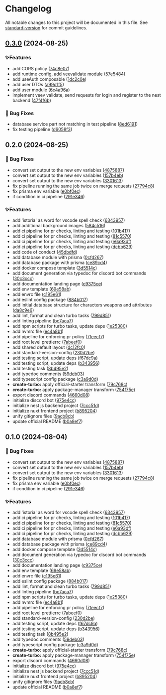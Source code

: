 # Changelog

All notable changes to this project will be documented in this file. See [standard-version](https://github.com/conventional-changelog/standard-version) for commit guidelines.

## [0.3.0](https://github.com/SpasMilenkov/Istoria/compare/v0.2.0...v0.3.0) (2024-08-25)


### ✨Features

* add CORS policy ([74c8e07](https://github.com/SpasMilenkov/Istoria/commit/74c8e07b1ee9a700c22f9af6d2918afc6b7217a4))
* add runtime config, add veevalidate module ([57e5484](https://github.com/SpasMilenkov/Istoria/commit/57e5484a267885e038d15f1bf08ab44d14af9385))
* add useAuth composable ([1dc2c0e](https://github.com/SpasMilenkov/Istoria/commit/1dc2c0efa3b7d9a33df022664de7c2edf49e56d9))
* add user DTOs ([a99d1f5](https://github.com/SpasMilenkov/Istoria/commit/a99d1f5fc041c922d88ffbb7d920055ac8220ed7))
* add user module ([6c4a96a](https://github.com/SpasMilenkov/Istoria/commit/6c4a96a4ba440f9910f2ad521e94101f9d88b35b))
* implement veev validate, send requests for login and register to the nest backend ([47f4f6b](https://github.com/SpasMilenkov/Istoria/commit/47f4f6bd919a9bc08294d184457e6964449320ce))


### 🔧 Bug Fixes

* database service part not matching in test pipeline ([8ed6191](https://github.com/SpasMilenkov/Istoria/commit/8ed6191ae81f2db56a04c7d7d9949fedc9e84289))
* fix testing pipeline ([d6058f3](https://github.com/SpasMilenkov/Istoria/commit/d6058f3fd43b7065c3cda743f61d661eb30f9981))

## 0.2.0 (2024-08-25)


### 🔧 Bug Fixes

* convert set output to the new env variables ([4875887](https://github.com/SpasMilenkov/Istoria/commit/48758871b4ab359b7e7c34a200fd0edb463e2851))
* convert set output to the new env variables ([157b4eb](https://github.com/SpasMilenkov/Istoria/commit/157b4eb8f3d11c4cb1b50cc42a7a82efc0e726cc))
* convert set output to the new env variables ([3301613](https://github.com/SpasMilenkov/Istoria/commit/3301613a363e973c8b7ce5da142eb2b21c79ebea))
* fix pipeline running the same job twice on merge requests ([27794c8](https://github.com/SpasMilenkov/Istoria/commit/27794c8446986d0328eb02132ba9584eb0928ca9))
* fix prisma env variable ([e0bf0ec](https://github.com/SpasMilenkov/Istoria/commit/e0bf0ec777531a49191b69b19f8b5c50fda7af77))
* if condition in ci pipeline ([291e346](https://github.com/SpasMilenkov/Istoria/commit/291e34654cc9a6e7b39a718773b8567def803e72))


### ✨Features

* add 'istoria' as word for vscode spell check ([6343957](https://github.com/SpasMilenkov/Istoria/commit/63439577fc930ed25ddbaa02fcde5848b05d0453))
* add additional background images ([584c516](https://github.com/SpasMilenkov/Istoria/commit/584c516b7b5c191c90fc9a8c3069e0ec19b516f3))
* add ci pipeline for pr checks, linting and testing ([101b417](https://github.com/SpasMilenkov/Istoria/commit/101b41740d6b51ec6ed295c4e5f66149f1433c5e))
* add ci pipeline for pr checks, linting and testing ([81c5570](https://github.com/SpasMilenkov/Istoria/commit/81c5570249a08987da55bdc8fe76d572bc6a8d0f))
* add ci pipeline for pr checks, linting and testing ([e6a93df](https://github.com/SpasMilenkov/Istoria/commit/e6a93dfee374925049421188578278c06f864deb))
* add ci pipeline for pr checks, linting and testing ([dcbb629](https://github.com/SpasMilenkov/Istoria/commit/dcbb62931e7e38ec043825a8d884102cf1ecf81c))
* add code of conduct ([45dbdfd](https://github.com/SpasMilenkov/Istoria/commit/45dbdfdeef0dd8ea8c7f3985bb0285be8cc1b989))
* add database module with prisma ([0cfd267](https://github.com/SpasMilenkov/Istoria/commit/0cfd26746f068bd64564d01d271c26fbd0bc18be))
* add database package with prisma ([ce89cd4](https://github.com/SpasMilenkov/Istoria/commit/ce89cd487cfe0f2efba9b3cf0ac282b952e8d9e8))
* add docker compose template ([3d5514c](https://github.com/SpasMilenkov/Istoria/commit/3d5514c85d31deda8135b0320b3c648e0e8df5fb))
* add document generation via typedoc for discord bot commands ([30c3ccc](https://github.com/SpasMilenkov/Istoria/commit/30c3ccc952b62c10821e7483d4f59c4c3501826f))
* add documentation landing page ([c9375ce](https://github.com/SpasMilenkov/Istoria/commit/c9375ceaf0fd628b4581650b5b540790d1c4b58f))
* add env template ([69e58ab](https://github.com/SpasMilenkov/Istoria/commit/69e58abee1b8d3ce7d6909957ee6fd6fe5c1ef1a))
* add envrc file ([c195e61](https://github.com/SpasMilenkov/Istoria/commit/c195e619d51e764e5ae7655b90679d42750eb411))
* add eslint config package ([884b017](https://github.com/SpasMilenkov/Istoria/commit/884b017ca236a890de76d592a0321052b176f336))
* add initial database structure for characters weapons and attributes ([da8c9e6](https://github.com/SpasMilenkov/Istoria/commit/da8c9e6453f280cd10b18fd3937a807a2c09cb8e))
* add lint, format and clean turbo tasks ([799d851](https://github.com/SpasMilenkov/Istoria/commit/799d8510d51624c633e56f201c105db0f6791f11))
* add linting pipeline ([bc7aca7](https://github.com/SpasMilenkov/Istoria/commit/bc7aca7aa892666005f0d26d55eb8781deb64b6a))
* add npm scripts for turbo tasks, update deps ([1e25380](https://github.com/SpasMilenkov/Istoria/commit/1e2538091ca940585d427f62c1a084bb0622b8d8))
* add nvmrc file ([ec4a8b1](https://github.com/SpasMilenkov/Istoria/commit/ec4a8b1368b181882ca0cabe9049c1a117055480))
* add pipeline for enforcing pr policy ([7feecf7](https://github.com/SpasMilenkov/Istoria/commit/7feecf744d6ba6fba1c8f5d14a4781bfe4e3f82b))
* add root level prettierrc ([7abeef0](https://github.com/SpasMilenkov/Istoria/commit/7abeef0531234227ed175df948d8044f7ed8369d))
* add shared default layout ([dc12fc0](https://github.com/SpasMilenkov/Istoria/commit/dc12fc08247a6de57b311d5345593e068f913442))
* add standard-version-config ([230d2be](https://github.com/SpasMilenkov/Istoria/commit/230d2be3c6d4826b53e5c4ee9bacb3c77389f2b7))
* add testing script, update deps ([f67dc9a](https://github.com/SpasMilenkov/Istoria/commit/f67dc9a849da12e5ee2434dbc9911612df2e1472))
* add testing script, update deps ([b343956](https://github.com/SpasMilenkov/Istoria/commit/b3439564544da7f1e32d87e9ec42e5148740ae59))
* add testing task ([8b495e2](https://github.com/SpasMilenkov/Istoria/commit/8b495e23c614d82872a9db5bb83eafe0a54f511b))
* add typedoc comments ([59deb03](https://github.com/SpasMilenkov/Istoria/commit/59deb03bca8e43ba12232378bc649e5bcc42c3f9))
* add typescript config package ([c3a9d0d](https://github.com/SpasMilenkov/Istoria/commit/c3a9d0d86e2d84f664f22211fb83b7c4c7704fc9))
* **create-turbo:** apply official-starter transform ([79c768c](https://github.com/SpasMilenkov/Istoria/commit/79c768c79cc36bab5dba2893b874db5b00a031a7))
* **create-turbo:** apply package-manager transform ([754f75e](https://github.com/SpasMilenkov/Istoria/commit/754f75e49edfe8e57c7fa1e5f78d5a331d46f225))
* export discord commands ([4660d08](https://github.com/SpasMilenkov/Istoria/commit/4660d08d052d5766601cb59c30bc35a537ab55db))
* initialize discord bot ([975e4cc](https://github.com/SpasMilenkov/Istoria/commit/975e4cc8e8527c685669cbc6b63e989c76572985))
* initialize nest js backend project ([7ccc51d](https://github.com/SpasMilenkov/Istoria/commit/7ccc51d09fdca0237927cd6549480c6694124da9))
* initialize nuxt frontend project ([b895204](https://github.com/SpasMilenkov/Istoria/commit/b895204d9c92e7e51806fb8a4c811a52955d8588))
* unify gitignore files ([9acb8cb](https://github.com/SpasMilenkov/Istoria/commit/9acb8cb53e27e45062e927dd49943ea6f1575148))
* update official README ([b0a8ef7](https://github.com/SpasMilenkov/Istoria/commit/b0a8ef7589737e52f21c7969647bde20e396280c))

## 0.1.0 (2024-08-04)


### 🔧 Bug Fixes

* convert set output to the new env variables ([4875887](https://github.com/SpasMilenkov/DND-Master/commit/48758871b4ab359b7e7c34a200fd0edb463e2851))
* convert set output to the new env variables ([157b4eb](https://github.com/SpasMilenkov/DND-Master/commit/157b4eb8f3d11c4cb1b50cc42a7a82efc0e726cc))
* convert set output to the new env variables ([3301613](https://github.com/SpasMilenkov/DND-Master/commit/3301613a363e973c8b7ce5da142eb2b21c79ebea))
* fix pipeline running the same job twice on merge requests ([27794c8](https://github.com/SpasMilenkov/DND-Master/commit/27794c8446986d0328eb02132ba9584eb0928ca9))
* fix prisma env variable ([e0bf0ec](https://github.com/SpasMilenkov/DND-Master/commit/e0bf0ec777531a49191b69b19f8b5c50fda7af77))
* if condition in ci pipeline ([291e346](https://github.com/SpasMilenkov/DND-Master/commit/291e34654cc9a6e7b39a718773b8567def803e72))


### ✨Features

* add 'istoria' as word for vscode spell check ([6343957](https://github.com/SpasMilenkov/DND-Master/commit/63439577fc930ed25ddbaa02fcde5848b05d0453))
* add ci pipeline for pr checks, linting and testing ([101b417](https://github.com/SpasMilenkov/DND-Master/commit/101b41740d6b51ec6ed295c4e5f66149f1433c5e))
* add ci pipeline for pr checks, linting and testing ([81c5570](https://github.com/SpasMilenkov/DND-Master/commit/81c5570249a08987da55bdc8fe76d572bc6a8d0f))
* add ci pipeline for pr checks, linting and testing ([e6a93df](https://github.com/SpasMilenkov/DND-Master/commit/e6a93dfee374925049421188578278c06f864deb))
* add ci pipeline for pr checks, linting and testing ([dcbb629](https://github.com/SpasMilenkov/DND-Master/commit/dcbb62931e7e38ec043825a8d884102cf1ecf81c))
* add database module with prisma ([0cfd267](https://github.com/SpasMilenkov/DND-Master/commit/0cfd26746f068bd64564d01d271c26fbd0bc18be))
* add database package with prisma ([ce89cd4](https://github.com/SpasMilenkov/DND-Master/commit/ce89cd487cfe0f2efba9b3cf0ac282b952e8d9e8))
* add docker compose template ([3d5514c](https://github.com/SpasMilenkov/DND-Master/commit/3d5514c85d31deda8135b0320b3c648e0e8df5fb))
* add document generation via typedoc for discord bot commands ([30c3ccc](https://github.com/SpasMilenkov/DND-Master/commit/30c3ccc952b62c10821e7483d4f59c4c3501826f))
* add documentation landing page ([c9375ce](https://github.com/SpasMilenkov/DND-Master/commit/c9375ceaf0fd628b4581650b5b540790d1c4b58f))
* add env template ([69e58ab](https://github.com/SpasMilenkov/DND-Master/commit/69e58abee1b8d3ce7d6909957ee6fd6fe5c1ef1a))
* add envrc file ([c195e61](https://github.com/SpasMilenkov/DND-Master/commit/c195e619d51e764e5ae7655b90679d42750eb411))
* add eslint config package ([884b017](https://github.com/SpasMilenkov/DND-Master/commit/884b017ca236a890de76d592a0321052b176f336))
* add lint, format and clean turbo tasks ([799d851](https://github.com/SpasMilenkov/DND-Master/commit/799d8510d51624c633e56f201c105db0f6791f11))
* add linting pipeline ([bc7aca7](https://github.com/SpasMilenkov/DND-Master/commit/bc7aca7aa892666005f0d26d55eb8781deb64b6a))
* add npm scripts for turbo tasks, update deps ([1e25380](https://github.com/SpasMilenkov/DND-Master/commit/1e2538091ca940585d427f62c1a084bb0622b8d8))
* add nvmrc file ([ec4a8b1](https://github.com/SpasMilenkov/DND-Master/commit/ec4a8b1368b181882ca0cabe9049c1a117055480))
* add pipeline for enforcing pr policy ([7feecf7](https://github.com/SpasMilenkov/DND-Master/commit/7feecf744d6ba6fba1c8f5d14a4781bfe4e3f82b))
* add root level prettierrc ([7abeef0](https://github.com/SpasMilenkov/DND-Master/commit/7abeef0531234227ed175df948d8044f7ed8369d))
* add standard-version-config ([230d2be](https://github.com/SpasMilenkov/DND-Master/commit/230d2be3c6d4826b53e5c4ee9bacb3c77389f2b7))
* add testing script, update deps ([f67dc9a](https://github.com/SpasMilenkov/DND-Master/commit/f67dc9a849da12e5ee2434dbc9911612df2e1472))
* add testing script, update deps ([b343956](https://github.com/SpasMilenkov/DND-Master/commit/b3439564544da7f1e32d87e9ec42e5148740ae59))
* add testing task ([8b495e2](https://github.com/SpasMilenkov/DND-Master/commit/8b495e23c614d82872a9db5bb83eafe0a54f511b))
* add typedoc comments ([59deb03](https://github.com/SpasMilenkov/DND-Master/commit/59deb03bca8e43ba12232378bc649e5bcc42c3f9))
* add typescript config package ([c3a9d0d](https://github.com/SpasMilenkov/DND-Master/commit/c3a9d0d86e2d84f664f22211fb83b7c4c7704fc9))
* **create-turbo:** apply official-starter transform ([79c768c](https://github.com/SpasMilenkov/DND-Master/commit/79c768c79cc36bab5dba2893b874db5b00a031a7))
* **create-turbo:** apply package-manager transform ([754f75e](https://github.com/SpasMilenkov/DND-Master/commit/754f75e49edfe8e57c7fa1e5f78d5a331d46f225))
* export discord commands ([4660d08](https://github.com/SpasMilenkov/DND-Master/commit/4660d08d052d5766601cb59c30bc35a537ab55db))
* initialize discord bot ([975e4cc](https://github.com/SpasMilenkov/DND-Master/commit/975e4cc8e8527c685669cbc6b63e989c76572985))
* initialize nest js backend project ([7ccc51d](https://github.com/SpasMilenkov/DND-Master/commit/7ccc51d09fdca0237927cd6549480c6694124da9))
* initialize nuxt frontend project ([b895204](https://github.com/SpasMilenkov/DND-Master/commit/b895204d9c92e7e51806fb8a4c811a52955d8588))
* unify gitignore files ([9acb8cb](https://github.com/SpasMilenkov/DND-Master/commit/9acb8cb53e27e45062e927dd49943ea6f1575148))
* update official README ([b0a8ef7](https://github.com/SpasMilenkov/DND-Master/commit/b0a8ef7589737e52f21c7969647bde20e396280c))
